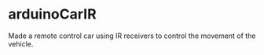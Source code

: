 # arduinoCarIR
Made a remote control car using IR receivers to control the movement of the vehicle.
